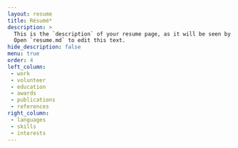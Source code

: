 ```yaml
---
layout: resume
title: Résumé*
description: >
  This is the `description` of your resume page, as it will be seen by search engines.
  Open `resume.md` to edit this text.
hide_description: false
menu: true
order: 4
left_column:
 - work
 - volunteer
 - education
 - awards
 - publications
 - references
right_column:
 - languages
 - skills
 - interests
---
```

